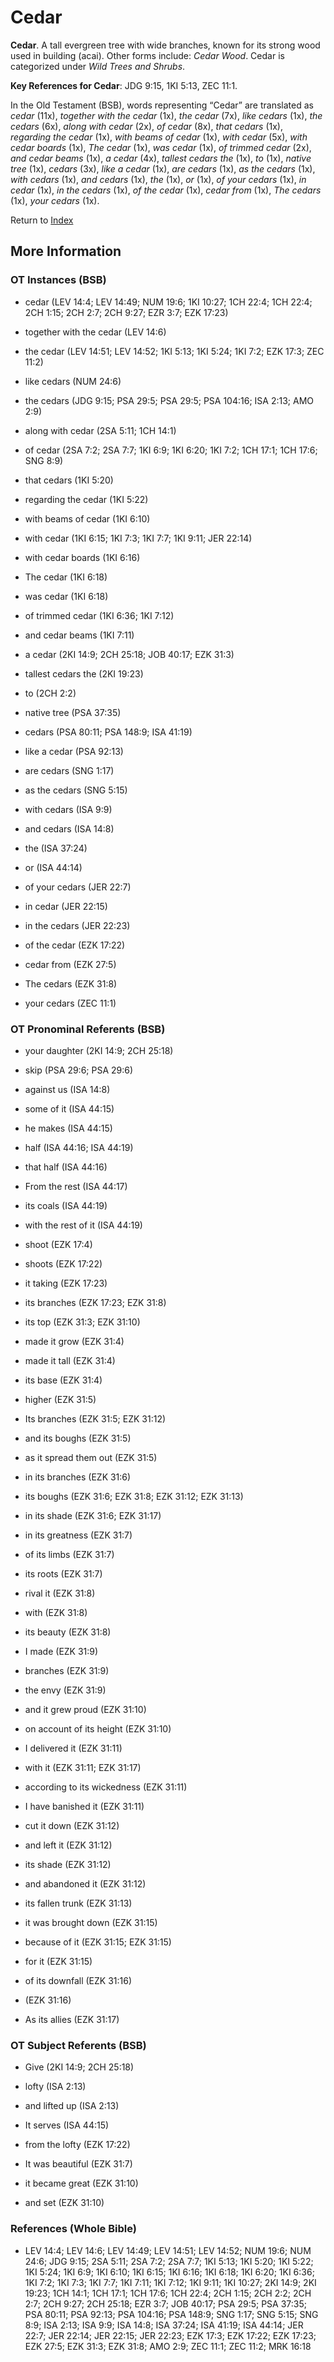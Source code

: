 # Cedar
**Cedar**. 
A tall evergreen tree with wide branches, known for its strong wood used in building (acai). 
Other forms include: 
*Cedar Wood*. 
Cedar is categorized under _Wild Trees and Shrubs_. 


**Key References for Cedar**: 
JDG 9:15, 1KI 5:13, ZEC 11:1. 


In the Old Testament (BSB), words representing “Cedar” are translated as 
*cedar* (11x), *together with the cedar* (1x), *the cedar* (7x), *like cedars* (1x), *the cedars* (6x), *along with cedar* (2x), *of cedar* (8x), *that cedars* (1x), *regarding the cedar* (1x), *with beams of cedar* (1x), *with cedar* (5x), *with cedar boards* (1x), *The cedar* (1x), *was cedar* (1x), *of trimmed cedar* (2x), *and cedar beams* (1x), *a cedar* (4x), *tallest cedars the* (1x), *to* (1x), *native tree* (1x), *cedars* (3x), *like a cedar* (1x), *are cedars* (1x), *as the cedars* (1x), *with cedars* (1x), *and cedars* (1x), *the* (1x), *or* (1x), *of your cedars* (1x), *in cedar* (1x), *in the cedars* (1x), *of the cedar* (1x), *cedar from* (1x), *The cedars* (1x), *your cedars* (1x). 




Return to [Index](00-Index.md)

## More Information

### OT Instances (BSB)

* cedar (LEV 14:4; LEV 14:49; NUM 19:6; 1KI 10:27; 1CH 22:4; 1CH 22:4; 2CH 1:15; 2CH 2:7; 2CH 9:27; EZR 3:7; EZK 17:23)

* together with the cedar (LEV 14:6)

* the cedar (LEV 14:51; LEV 14:52; 1KI 5:13; 1KI 5:24; 1KI 7:2; EZK 17:3; ZEC 11:2)

* like cedars (NUM 24:6)

* the cedars (JDG 9:15; PSA 29:5; PSA 29:5; PSA 104:16; ISA 2:13; AMO 2:9)

* along with cedar (2SA 5:11; 1CH 14:1)

* of cedar (2SA 7:2; 2SA 7:7; 1KI 6:9; 1KI 6:20; 1KI 7:2; 1CH 17:1; 1CH 17:6; SNG 8:9)

* that cedars (1KI 5:20)

* regarding the cedar (1KI 5:22)

* with beams of cedar (1KI 6:10)

* with cedar (1KI 6:15; 1KI 7:3; 1KI 7:7; 1KI 9:11; JER 22:14)

* with cedar boards (1KI 6:16)

* The cedar (1KI 6:18)

* was cedar (1KI 6:18)

* of trimmed cedar (1KI 6:36; 1KI 7:12)

* and cedar beams (1KI 7:11)

* a cedar (2KI 14:9; 2CH 25:18; JOB 40:17; EZK 31:3)

* tallest cedars the (2KI 19:23)

* to (2CH 2:2)

* native tree (PSA 37:35)

* cedars (PSA 80:11; PSA 148:9; ISA 41:19)

* like a cedar (PSA 92:13)

* are cedars (SNG 1:17)

* as the cedars (SNG 5:15)

* with cedars (ISA 9:9)

* and cedars (ISA 14:8)

* the (ISA 37:24)

* or (ISA 44:14)

* of your cedars (JER 22:7)

* in cedar (JER 22:15)

* in the cedars (JER 22:23)

* of the cedar (EZK 17:22)

* cedar from (EZK 27:5)

* The cedars (EZK 31:8)

* your cedars (ZEC 11:1)



### OT Pronominal Referents (BSB)

* your daughter (2KI 14:9; 2CH 25:18)

* skip (PSA 29:6; PSA 29:6)

* against us (ISA 14:8)

* some of it (ISA 44:15)

* he makes (ISA 44:15)

* half (ISA 44:16; ISA 44:19)

* that half (ISA 44:16)

* From the rest (ISA 44:17)

* its coals (ISA 44:19)

* with the rest of it (ISA 44:19)

* shoot (EZK 17:4)

* shoots (EZK 17:22)

* it taking (EZK 17:23)

* its branches (EZK 17:23; EZK 31:8)

* its top (EZK 31:3; EZK 31:10)

* made it grow (EZK 31:4)

* made it tall (EZK 31:4)

* its base (EZK 31:4)

* higher (EZK 31:5)

* Its branches (EZK 31:5; EZK 31:12)

* and its boughs (EZK 31:5)

* as it spread them out (EZK 31:5)

* in its branches (EZK 31:6)

* its boughs (EZK 31:6; EZK 31:8; EZK 31:12; EZK 31:13)

* in its shade (EZK 31:6; EZK 31:17)

* in its greatness (EZK 31:7)

* of its limbs (EZK 31:7)

* its roots (EZK 31:7)

* rival it (EZK 31:8)

* with (EZK 31:8)

* its beauty (EZK 31:8)

* I made (EZK 31:9)

* branches (EZK 31:9)

* the envy (EZK 31:9)

* and it grew proud (EZK 31:10)

* on account of its height (EZK 31:10)

* I delivered it (EZK 31:11)

* with it (EZK 31:11; EZK 31:17)

* according to its wickedness (EZK 31:11)

* I have banished it (EZK 31:11)

* cut it down (EZK 31:12)

* and left it (EZK 31:12)

* its shade (EZK 31:12)

* and abandoned it (EZK 31:12)

* its fallen trunk (EZK 31:13)

* it was brought down (EZK 31:15)

* because of it (EZK 31:15; EZK 31:15)

* for it (EZK 31:15)

* of its downfall (EZK 31:16)

*  (EZK 31:16)

* As its allies (EZK 31:17)



### OT Subject Referents (BSB)

* Give (2KI 14:9; 2CH 25:18)

* lofty (ISA 2:13)

* and lifted up (ISA 2:13)

* It serves (ISA 44:15)

* from the lofty (EZK 17:22)

* It was beautiful (EZK 31:7)

* it became great (EZK 31:10)

* and set (EZK 31:10)



### References (Whole Bible)

* LEV 14:4; LEV 14:6; LEV 14:49; LEV 14:51; LEV 14:52; NUM 19:6; NUM 24:6; JDG 9:15; 2SA 5:11; 2SA 7:2; 2SA 7:7; 1KI 5:13; 1KI 5:20; 1KI 5:22; 1KI 5:24; 1KI 6:9; 1KI 6:10; 1KI 6:15; 1KI 6:16; 1KI 6:18; 1KI 6:20; 1KI 6:36; 1KI 7:2; 1KI 7:3; 1KI 7:7; 1KI 7:11; 1KI 7:12; 1KI 9:11; 1KI 10:27; 2KI 14:9; 2KI 19:23; 1CH 14:1; 1CH 17:1; 1CH 17:6; 1CH 22:4; 2CH 1:15; 2CH 2:2; 2CH 2:7; 2CH 9:27; 2CH 25:18; EZR 3:7; JOB 40:17; PSA 29:5; PSA 37:35; PSA 80:11; PSA 92:13; PSA 104:16; PSA 148:9; SNG 1:17; SNG 5:15; SNG 8:9; ISA 2:13; ISA 9:9; ISA 14:8; ISA 37:24; ISA 41:19; ISA 44:14; JER 22:7; JER 22:14; JER 22:15; JER 22:23; EZK 17:3; EZK 17:22; EZK 17:23; EZK 27:5; EZK 31:3; EZK 31:8; AMO 2:9; ZEC 11:1; ZEC 11:2; MRK 16:18




